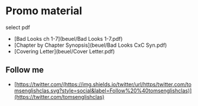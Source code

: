 # Promo material
select pdf
- [Bad Looks ch 1-7](beuel/Bad Looks 1-7.pdf)
- [Chapter by Chapter Synopsis](beuel/Bad Looks CxC Syn.pdf)
- [Covering Letter](beuel/Cover Letter.pdf)
## Follow me
- [https://twitter.com/(https://img.shields.io/twitter/url/https/twitter.com/tomsenglishclas.svg?style=social&label=Follow%20%40tomsenglishclas)](https://twitter.com/tomsenglishclas)
